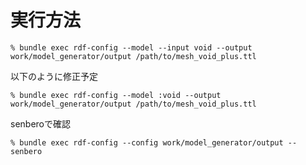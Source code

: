 # 実行方法
```
% bundle exec rdf-config --model --input void --output work/model_generator/output /path/to/mesh_void_plus.ttl
```

以下のように修正予定
```
% bundle exec rdf-config --model :void --output work/model_generator/output /path/to/mesh_void_plus.ttl
```

senberoで確認
```
% bundle exec rdf-config --config work/model_generator/output --senbero
```

